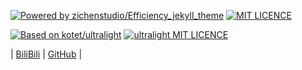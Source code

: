 [![Powered by zichenstudio/Efficiency_jekyll_theme](https://img.shields.io/badge/Powered_by-zichenstudio/Efficiency_jekyll_theme-blue)](https://github.com/zichenstudio/Efficiency_jekyll_theme)
[![MIT LICENCE](https://img.shields.io/badge/LICENCE-MIT-red)](https://github.com/zichenstudio/Efficiency_jekyll_theme/blob/master/LICENSE)

[![Based on kotet/ultralight](https://img.shields.io/badge/Based_on-kotet/ultralight-yellow)](https://github.com/kotet/ultralight)
[![ultralight MIT LICENCE](https://img.shields.io/badge/ultralight_LICENCE-MIT-green)](https://github.com/zichenstudio/Efficiency_jekyll_theme/blob/master/LICENSE-ultralight)

| [BiliBili](https://space.bilibili.com/1740643474) | [GitHub](https://github.com/zichenstudio) |
